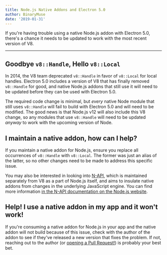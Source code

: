 ```yaml
---
title: Node.js Native Addons and Electron 5.0
author: BinaryMuse
date: '2019-01-31'
---
```


If you're having trouble using a native Node.js addon with Electron 5.0, there's a chance it needs to be updated to work with the most recent version of V8.

---

## Goodbye `v8::Handle`, Hello `v8::Local`

In 2014, the V8 team deprecated `v8::Handle` in favor of `v8::Local` for local handles. Electron 5.0 includes a version of V8 that has finally removed `v8::Handle` for good, and native Node.js addons that still use it will need to be updated before they can be used with Electron 5.0.

The required code change is minimal, but *every* native Node module that still uses `v8::Handle` will fail to build with Electron 5.0 and will need to be modified. The good news is that Node.js v12 will also include this V8 change, so any modules that use `v8::Handle` will need to be updated *anyway* to work with the upcoming version of Node.

## I maintain a native addon, how can I help?

If you maintain a native addon for Node.js, ensure you replace all occurrences of `v8::Handle` with `v8::Local`. The former was just an alias of the latter, so no other changes need to be made to address this specific issue.

You may also be interested in looking into [N-API](https://nodejs.org/api/n-api.html), which is maintained separately from V8 as a part of Node.js itself, and aims to insulate native addons from changes in the underlying JavaScript engine. You can find more information [in the N-API documentation on the Node.js website](https://nodejs.org/api/n-api.html#n_api_n_api).

## Help! I use a native addon in my app and it won't work!

If you're consuming a native addon for Node.js in your app and the native addon will not build because of this issue, check with the author of the addon to see if they've released a new version that fixes the problem. If not, reaching out to the author (or [opening a Pull Request!](https://help.github.com/articles/about-pull-requests/)) is probably your best bet.
